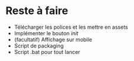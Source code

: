 # Reste à faire

* Télécharger les polices et les mettre en assets
* Implémenter le bouton *init*
* (facultatif) Affichage sur mobile
* Script de packaging
* Script .bat pour tout lancer
